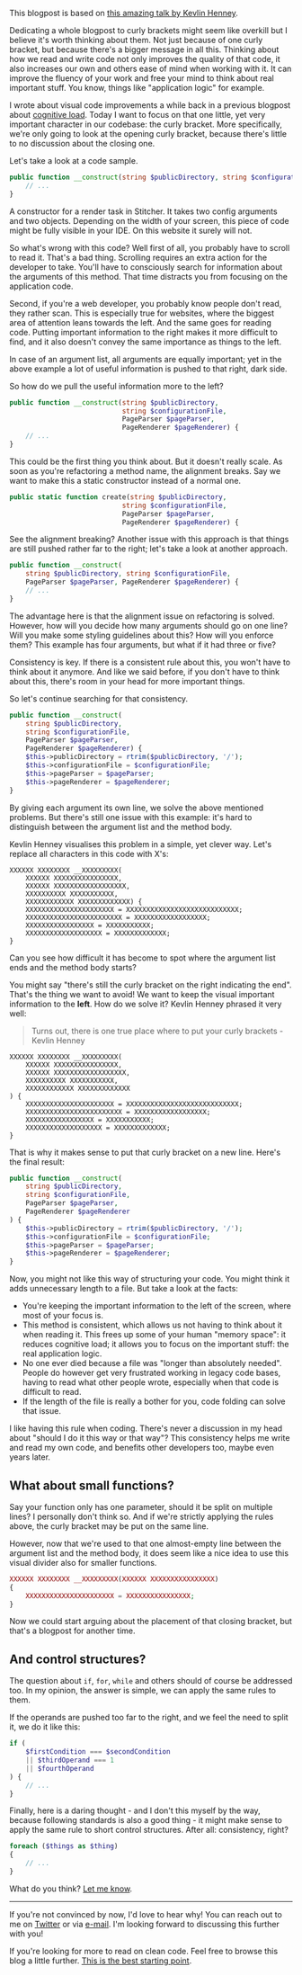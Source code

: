 This blogpost is based on [this amazing talk by Kevlin Henney](*https://www.youtube.com/watch?v=ZsHMHukIlJY).

Dedicating a whole blogpost to curly brackets might seem like overkill 
but I believe it's worth thinking about them.
Not just because of one curly bracket, but because there's a bigger message in all this. 
Thinking about how we read and write code not only improves the quality of that code,
it also increases our own and others ease of mind when working with it.
It can improve the fluency of your work and free your mind to think about real important stuff.
You know, things like "application logic" for example.

I wrote about visual code improvements a while back in a previous blogpost about [cognitive load](*/blog/a-programmers-cognitive-load).
Today I want to focus on that one little, yet very important character in our codebase: the curly bracket. 
More specifically, we're only going to look at the opening curly bracket, 
because there's little to no discussion about the closing one.

Let's take a look at a code sample.

```php
public function __construct(string $publicDirectory, string $configurationFile, PageParser $pageParser, PageRenderer $pageRenderer) {
    // ...
}
```

A constructor for a render task in Stitcher. It takes two config arguments and two objects.
Depending on the width of your screen, this piece of code might be fully visible in your IDE. 
On this website it surely will not. 

So what's wrong with this code?
Well first of all, you probably have to scroll to read it. That's a bad thing. 
Scrolling requires an extra action for the developer to take. 
You'll have to consciously search for information about the arguments of this method.
That time distracts you from focusing on the application code. 

Second, if you're a web developer, you probably know people don't read, they rather scan.
This is especially true for websites, where the biggest area of attention leans towards the left.
And the same goes for reading code.
Putting important information to the right makes it more difficult to find,
and it also doesn't convey the same importance as things to the left.

In case of an argument list, all arguments are equally important;
yet in the above example a lot of useful information is pushed to that right, dark side.

So how do we pull the useful information more to the left?

```php
public function __construct(string $publicDirectory, 
                            string $configurationFile, 
                            PageParser $pageParser, 
                            PageRenderer $pageRenderer) {
    // ...
}
```

This could be the first thing you think about. But it doesn't really scale.
As soon as you're refactoring a method name, the alignment breaks. 
Say we want to make this a static constructor instead of a normal one.

```php
public static function create(string $publicDirectory, 
                            string $configurationFile, 
                            PageParser $pageParser, 
                            PageRenderer $pageRenderer) {
```

See the alignment breaking? 
Another issue with this approach is that things are still pushed rather far to the right;
let's take a look at another approach.

```php
public function __construct(
    string $publicDirectory, string $configurationFile, 
    PageParser $pageParser, PageRenderer $pageRenderer) {
    // ...
}
```

The advantage here is that the alignment issue on refactoring is solved.
However, how will you decide how many arguments should go on one line? 
Will you make some styling guidelines about this? 
How will you enforce them?
This example has four arguments, but what if it had three or five?  

Consistency is key. If there is a consistent rule about this, you won't have to think about it anymore.
And like we said before, if you don't have to think about this, there's room in your head for more important things.

So let's continue searching for that consistency.

```php
public function __construct(
    string $publicDirectory, 
    string $configurationFile, 
    PageParser $pageParser, 
    PageRenderer $pageRenderer) {
    $this->publicDirectory = rtrim($publicDirectory, '/');
    $this->configurationFile = $configurationFile;
    $this->pageParser = $pageParser;
    $this->pageRenderer = $pageRenderer;
}
```

By giving each argument its own line, we solve the above mentioned problems. 
But there's still one issue with this example: 
it's hard to distinguish between the argument list and the method body.

Kevlin Henney visualises this problem in a simple, yet clever way. 
Let's replace all characters in this code with X's:

```text
XXXXXX XXXXXXXX __XXXXXXXXX(
    XXXXXX XXXXXXXXXXXXXXXX, 
    XXXXXX XXXXXXXXXXXXXXXXXX, 
    XXXXXXXXXX XXXXXXXXXXX, 
    XXXXXXXXXXXX XXXXXXXXXXXXX) {
    XXXXXXXXXXXXXXXXXXXXXX = XXXXXXXXXXXXXXXXXXXXXXXXXXXX;
    XXXXXXXXXXXXXXXXXXXXXXXX = XXXXXXXXXXXXXXXXXX;
    XXXXXXXXXXXXXXXXX = XXXXXXXXXXX;
    XXXXXXXXXXXXXXXXXXX = XXXXXXXXXXXXX;
}
```

Can you see how difficult it has become to spot where the argument list ends 
and the method body starts?

You might say "there's still the curly bracket on the right indicating the end".
That's the thing we want to avoid! We want to keep the visual important information to the **left**.
How do we solve it? Kevlin Henney phrased it very well:

> Turns out, there is one true place where to put your curly brackets - Kevlin Henney

```text
XXXXXX XXXXXXXX __XXXXXXXXX(
    XXXXXX XXXXXXXXXXXXXXXX, 
    XXXXXX XXXXXXXXXXXXXXXXXX, 
    XXXXXXXXXX XXXXXXXXXXX, 
    XXXXXXXXXXXX XXXXXXXXXXXXX
) {
    XXXXXXXXXXXXXXXXXXXXXX = XXXXXXXXXXXXXXXXXXXXXXXXXXXX;
    XXXXXXXXXXXXXXXXXXXXXXXX = XXXXXXXXXXXXXXXXXX;
    XXXXXXXXXXXXXXXXX = XXXXXXXXXXX;
    XXXXXXXXXXXXXXXXXXX = XXXXXXXXXXXXX;
}
```

That is why it makes sense to put that curly bracket on a new line. 
Here's the final result:

```php
public function __construct(
    string $publicDirectory, 
    string $configurationFile, 
    PageParser $pageParser, 
    PageRenderer $pageRenderer
) {
    $this->publicDirectory = rtrim($publicDirectory, '/');
    $this->configurationFile = $configurationFile;
    $this->pageParser = $pageParser;
    $this->pageRenderer = $pageRenderer;
}
```

Now, you might not like this way of structuring your code. 
You might think it adds unnecessary length to a file.
But take a look at the facts:

- You're keeping the important information to the left of the screen, where most of your focus is.
- This method is consistent, which allows us not having to think about it when reading it.
This frees up some of your human "memory space": it reduces cognitive load;
it allows you to focus on the important stuff: the real application logic.
- No one ever died because a file was "longer than absolutely needed". 
People do however get very frustrated working in legacy code bases, 
having to read what other people wrote, especially when that code is difficult to read.
- If the length of the file is really a bother for you, code folding can solve that issue.

I like having this rule when coding. 
There's never a discussion in my head about "should I do it this way or that way"?
This consistency helps me write and read my own code, and benefits other developers too, maybe even years later.

## What about small functions?

Say your function only has one parameter, should it be split on multiple lines?
I personally don't think so. And if we're strictly applying the rules above, 
the curly bracket may be put on the same line.

However, now that we're used to that one almost-empty line between the argument list and the method body,
it does seem like a nice idea to use this visual divider also for smaller functions.

```php
XXXXXX XXXXXXXX __XXXXXXXXX(XXXXXX XXXXXXXXXXXXXXXX) 
{
    XXXXXXXXXXXXXXXXXXXXXX = XXXXXXXXXXXXXXXX;
}
``` 

Now we could start arguing about the placement of that closing bracket, 
but that's a blogpost for another time. 

## And control structures?

The question about `if`, `for`, `while` and others should of course be addressed too.
In my opinion, the answer is simple, we can apply the same rules to them.

If the operands are pushed too far to the right, and we feel the need to split it, we do it like this:

```php
if (
    $firstCondition === $secondCondition
    || $thirdOperand === 1
    || $fourthOperand
) {
    // ...
}
```

Finally, here is a daring thought - and I don't this myself by the way, 
because following standards is also a good thing -
it might make sense to apply the same rule to short control structures.
After all: consistency, right?

```php
foreach ($things as $thing)
{
    // ...
}
```

What do you think? [Let me know](*https://twitter.com/brendt_gd).

---

If you're not convinced by now, I'd love to hear why!
You can reach out to me on [Twitter](*https://twitter.com/brendt_gd) or via [e-mail](mailto:brendt@stitcher.io).
I'm looking forward to discussing this further with you!

If you're looking for more to read on clean code. 
Feel free to browse this blog a little further. 
[This is the best starting point](*/blog/a-programmers-cognitive-load).   
